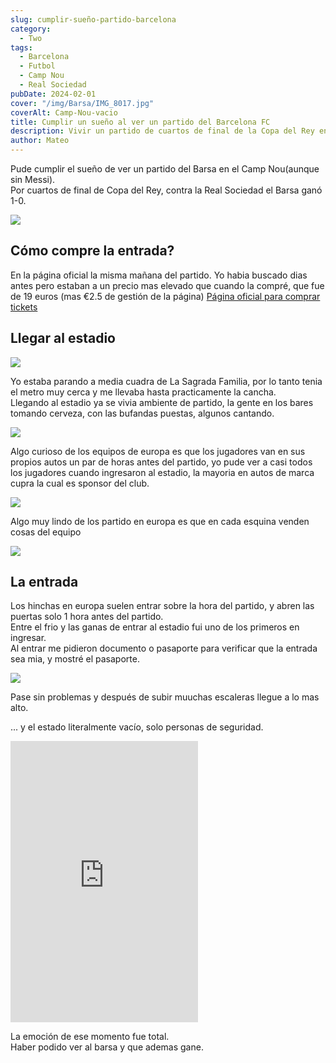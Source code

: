```yaml
---
slug: cumplir-sueño-partido-barcelona
category:
  - Two
tags:
  - Barcelona
  - Futbol
  - Camp Nou
  - Real Sociedad
pubDate: 2024-02-01
cover: "/img/Barsa/IMG_8017.jpg"
coverAlt: Camp-Nou-vacio
title: Cumplir un sueño al ver un partido del Barcelona FC
description: Vivir un partido de cuartos de final de la Copa del Rey en el Camp Nou
author: Mateo
---
```


Pude cumplir el sueño de ver un partido del Barsa en el Camp Nou(aunque sin Messi).<br/>
Por cuartos de final de Copa del Rey, contra la Real Sociedad el Barsa ganó 1-0.

![](/img/Barsa/IMG_8036.jpg)

## Cómo compre la entrada?

En la página oficial la misma mañana del partido. Yo habia buscado dias antes pero estaban a un precio mas elevado que cuando la compré, que fue de 19 euros (mas €2.5 de gestión de la página)
[Página oficial para comprar tickets](https://www.fcbarcelona.es/es/entradas/futbol)

## Llegar al estadio

![](/img/Barsa/CE682D54-3E09-4D0F-B905-1C9E7E20C2DD.jpg)

Yo estaba parando a media cuadra de La Sagrada Familia, por lo tanto tenia el metro muy cerca y me llevaba hasta practicamente la cancha.<br/>
Llegando al estadio ya se vivia ambiente de partido, la gente en los bares tomando cerveza, con las bufandas puestas, algunos cantando.

![](/img/Barsa/IMG_8008.jpg)

Algo curioso de los equipos de europa es que los jugadores van en sus propios autos un par de horas antes del partido, yo pude ver a casi todos los jugadores cuando ingresaron al estadio, la mayoria en autos de marca cupra la cual es sponsor del club.

![](/img/Barsa/8598482A-444E-472E-AC26-F89B40E9991B.jpg)

Algo muy lindo de los partido en europa es que en cada esquina venden cosas del equipo

![](/img/Barsa/IMG_8010.jpg)

## La entrada

Los hinchas en europa suelen entrar sobre la hora del partido, y abren las puertas solo 1 hora antes del partido. <br/>
Entre el frio y las ganas de entrar al estadio fui uno de los primeros en ingresar.<br/> Al entrar me pidieron documento o pasaporte para verificar que la entrada sea mia, y mostré el pasaporte.<br/>

![](/img/Barsa/E3F0573A-8A10-4CBF-B672-0AC170823A70.jpg)

Pase sin problemas y después de subir muuchas escaleras llegue a lo mas alto.

... y el estado literalmente vacío, solo personas de seguridad. <br/>

<iframe width="300" height="450" src="https://www.youtube.com/embed/n_0PJIgblUI" title="Camp Nou pre match🔥⚽️" frameborder="0" allow="accelerometer; autoplay; clipboard-write; encrypted-media; gyroscope; picture-in-picture; web-share" referrerpolicy="strict-origin-when-cross-origin" allowfullscreen></iframe>

La emoción de ese momento fue total. <br/>
Haber podido ver al barsa y que ademas gane.

